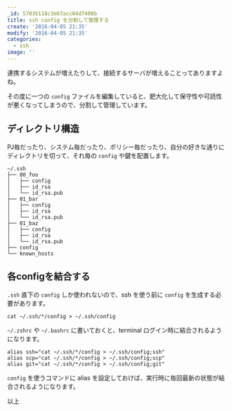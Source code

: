 ```yaml
---
_id: 5703b118c3e67acc04d7400b
title: ssh config を分割して管理する
create: '2016-04-05 21:35'
modify: '2016-04-05 21:35'
categories:
  - ssh
image: ''
---
```


連携するシステムが増えたりして、接続するサーバが増えることってありますよね。

その度に一つの `config` ファイルを編集していると、肥大化して保守性や可読性が悪くなってしまうので、分割して管理しています。

<!-- more -->

## ディレクトリ構造

PJ毎だったり、システム毎だったり、ポリシー毎だったり、自分の好きな通りにディレクトリを切って、それ毎の `config` や鍵を配置します。

```
~/.ssh
├── 00_foo
│   ├── config
│   ├── id_rsa
│   └── id_rsa.pub
├── 01_bar
│   ├── config
│   ├── id_rsa
│   └── id_rsa.pub
├── 01_baz
│   ├── config
│   ├── id_rsa
│   └── id_rsa.pub
├── config
└── known_hosts
```

## 各configを結合する

`.ssh` 直下の `config` しか使われないので、ssh を使う前に `config` を生成する必要があります。

```
cat ~/.ssh/*/config > ~/.ssh/config
```

`~/.zshrc` や `~/.bashrc` に書いておくと、terminal ログイン時に結合されるようになります。

```
alias ssh="cat ~/.ssh/*/config > ~/.ssh/config;ssh"
alias scp="cat ~/.ssh/*/config > ~/.ssh/config;scp"
alias git="cat ~/.ssh/*/config > ~/.ssh/config;git"
```

`config` を使うコマンドに alias を設定しておけば、実行時に毎回最新の状態が結合されるようになります。

以上
